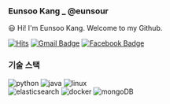 ### Eunsoo Kang _ @eunsour

😃 Hi! I'm Eunsoo Kang. Welcome to my Github.


[![Hits](https://hits.seeyoufarm.com/api/count/incr/badge.svg?url=https%3A%2F%2Fgithub.com%2Feunsour)](https://github.com/eunsour)
[![Gmail Badge](https://img.shields.io/badge/-Gmail-d14836?style=flat-square&logo=Gmail&logoColor=white&link=mailto:woo569628@gmail.com)](mailto:woo569628@gmail.com)
[![Facebook Badge](https://img.shields.io/badge/-Facebook-1877f2?style=flat-square&logo=facebook&logoColor=white&link=https://www.facebook.com/95kes/)](https://www.facebook.com/95kes/)

<h3>기술 스택</h3>

<p>
  <img alt="python" src="https://img.shields.io/badge/-Python-5881D8?style=flat-square&logo=python&logoColor=white" />
  <img alt="java" src="https://img.shields.io/badge/-Java-FF7A59?style=flat-square&logo=java&logoColor=white" />
  <img alt="linux" src="https://img.shields.io/badge/linux-FCC624?style=flat-square&logo=linux&logoColor=black"> 
  <br>
  <img alt="elasticsearch" src="https://img.shields.io/badge/-ElasticSearch-005571?style=flat-square&logo=elasticsearch&logoColor=white" />
  <img alt="docker" src="https://img.shields.io/badge/-Docker-2496ED?style=flat-square&logo=docker&logoColor=white" />
  <img alt="mongoDB" src="https://img.shields.io/badge/mongoDB-47A248?stylee=flat-square&logo=MongoDB&logoColor=white">
</p>
